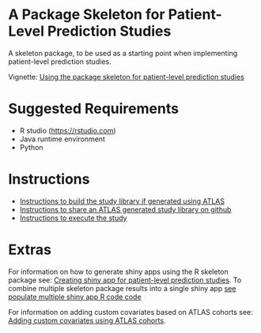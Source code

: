 A Package Skeleton for Patient-Level Prediction Studies
========================================================

A skeleton package, to be used as a starting point when implementing patient-level prediction studies.

Vignette: [Using the package skeleton for patient-level prediction studies](https://raw.githubusercontent.com/OHDSI/PredDrugInducedLiverInjury/master/inst/doc/UsingSkeletonPackage.pdf)

Suggested Requirements
===================
- R studio (https://rstudio.com)
- Java runtime environment
- Python

Instructions
========================================================

- [Instructions to build the study library if generated using ATLAS](STUDY-PACKAGE-BUILD.md)
- [Instructions to share an ATLAS generated study library on github](STUDY-PACKAGE-SHARE.md)
- [Instructions to execute the study ](STUDY-PACKAGE-EXECUTE.md)

Extras
========================================================

For information on how to generate shiny apps using the R skeleton package see: [Creating shiny app for patient-level prediction studies](https://raw.githubusercontent.com/OHDSI/PatientLevelPrediction/testcode/inst/doc/CreatingShinyApp.pdf).  To combine multiple skeleton package results into a single shiny app [see populate multiple shiny app R code code](https://github.com/OHDSI/PredDrugInducedLiverInjury/blob/master/extras/populateMultipleShiny.R)

For information on adding custom covariates based on ATLAS cohorts see:  [Adding custom covariates using ATLAS cohorts](https://raw.githubusercontent.com/OHDSI/PredDrugInducedLiverInjury/master/inst/doc/AddingCohortCovariates.pdf).
